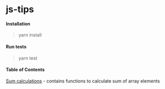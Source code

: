 # js-tips

#### Installation

> yarn install

#### Run tests

> yarn test

#### Table of Contents

[Sum calculations](https://github.com/yacheckalin/js-tips/tree/master/sums) - contains functions to calculate sum of array elements
